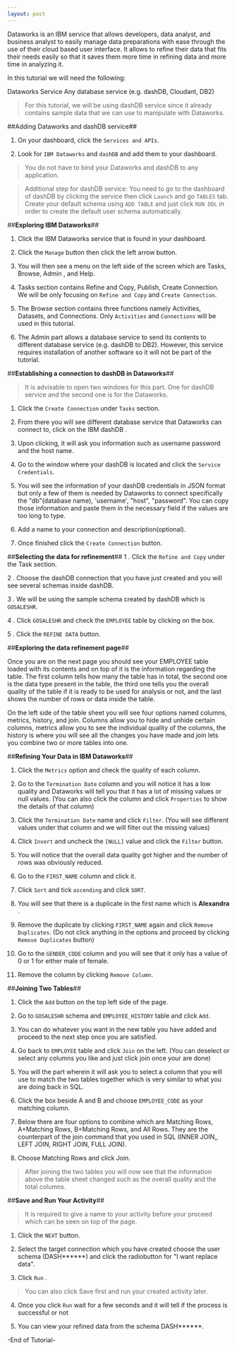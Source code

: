 ```yaml
---
layout: post
---
```



Dataworks is an IBM service that allows developers, data analyst, and business analyst to easily manage data preparations with ease through the use of their cloud based user interface. It allows to refine their data that fits their needs easily so that it saves them more time in refining data and more time in analyzing it.
 
In this tutorial we will need the following:
 
   Dataworks Service
   Any database service (e.g. dashDB, Cloudant, DB2)
 
 > For this tutorial, we will be using dashDB service since it already contains sample data that we can use to manipulate with Dataworks.
 
##Adding Dataworks and dashDB service##
 
  1. On your dashboard, click the `Services and APIs`.
 
  2. Look for `IBM Dataworks` and `dashDB` and add them to your dashboard.

  
 
> You do not have to bind your Dataworks and dashDB to any application.

> Additional step for dashDB service: You need to go to the dashboard of dashDB by clicking the service then click `Launch` and go `TABLES` tab. Create your default schema using `ADD TABLE` and just click `RUN DDL` in order to create the default user schema automatically.

##**Exploring IBM Dataworks**##
 1. Click the IBM Dataworks service that is found in your dashboard.
 
 2. Click the `Manage` button then click the left arrow button. 
 
 3.  You will then see a menu on the left side of the screen which are Tasks, Browse, Admin , and Help.
 
 4. Tasks section contains Refine and Copy, Publish, Create Connection. We will be only focusing on `Refine and Copy` and `Create Connection`.
 
 5. The Browse section contains three functions namely Activities, Datasets, and Connections. Only `Activities` and `Connections` will be used in this tutorial.
 
 6. The Admin part allows a database service to send its contents to different database service (e.g. dashDB to DB2). However, this service requires installation of another software so it will not be part of the tutorial.
 
##**Establishing a connection to dashDB in Dataworks**##
 
  > It is advisable to open two windows for this part. One for dashDB service and the second one is for the Dataworks.

 
  1. Click the `Create Connection` under `Tasks` section.
  
  2. From there you will see different database service that Dataworks can connect to, click on the IBM dashDB .
  
  3. Upon clicking, it will ask you information such as username password and the host name.
  
  4. Go to the window where your dashDB is located and click the `Service Credentials`.
  
  5. You will see the information of your dashDB credentials in JSON format but only a few of them is needed by Dataworks to connect specifically the "db"(database name), 'username', "host", "password". You can copy those information and paste them in the necessary field if the values are too long to type.
  
  6.  Add a name to your connection and description(optional).
  
  7. Once finished click the `Create Connection` button.
 
##**Selecting the data for refinement**##
 1 . Click the `Refine and Copy` under the Task section.
 
 2 . Choose the dashDB connection that you have just created and you will see several schemas inside dashDB.
 
 3 . We will be using the sample schema created by dashDB which is `GOSALESHR`. 
 
 4 . Click `GOSALESHR` and check the `EMPLOYEE` table by clicking on the box. 
 
 5 .  Click the `REFINE DATA` button.
 
##**Exploring the data refinement page**##
 
 Once you are on the next page you should see your EMPLOYEE table loaded with its contents and on top of it is the information regarding the table. The first column tells how many the table has in total, the second one is the data type present in the table, the third one tells you the overall quality of the table if it is ready to be used for analysis or not, and the last shows the number of rows or data inside the table.
 
 On the left side of the table sheet you will see four options named columns, metrics, history, and join. Columns allow you to hide and unhide certain columns, metrics allow you to see the individual quality of the columns, the history is where you will see all the changes you have made and join lets you combine two or more tables into one.
 
##**Refining Your Data in IBM Dataworks**##
1. Click the `Metrics` option and check the quality of each column.

2. Go to the `Termination Date` column and you will notice it has a low quality and Dataworks will tell you that it has a lot of missing values or null values. (You can also click the column and click `Properties` to show the details of that column)

3. Click the `Termination Date` name and click `Filter`. (You will see different values under that column and we will filter out the missing values)

4. Click  `Invert` and uncheck the `[NULL]` value and click the `Filter` button.

5. You will notice that the overall data quality got higher and the number of rows was obviously reduced. 

6.  Go to the `FIRST_NAME` column and click it. 

7.  Click `Sort` and tick `ascending` and click `SORT`.

8. You will see that there is a duplicate in the first name which is **Alexandra** .

9. Remove the duplicate by clicking `FIRST_NAME` again and click `Remove Duplicates`. (Do not click anything in the options and proceed by clicking `Remove Duplicates` button)  

10. Go to the `GENDER_CODE` column and you will see that it only has a value of 0 or 1 for either male of female.

11. Remove the column by clicking `Remove Column`.

##**Joining Two Tables**##

1. Click the `Add` button on the top left side of the page.

2. Go to `GOSALESHR` schema and `EMPLOYEE_HISTORY` table and click `Add`.

3. You can do whatever you want in the new table you have added and proceed to the next step once you are satisfied.

4.  Go back to `EMPLOYEE` table and click `Join` on the left. (You can deselect or select any columns you like and just click join once your are done)

5.  You will the part wherein it will ask you to select a column that you will use to match the two tables together which is very similar to what you are doing back in SQL.

6. Click the box beside A and B and choose `EMPLOYEE_CODE` as your matching column.

7. Below there are four options to combine which are Matching Rows, A+Matching Rows, B+Matching Rows, and All Rows. They are the counterpart of the join command that you used in SQL (INNER JOIN,, LEFT JOIN, RIGHT JOIN, FULL JOIN). 

8.   Choose Matching Rows and click Join.

> After joining the two tables you will now see that the information above the table sheet changed such as the overall quality and the total columns.

##**Save and Run Your Activity**##

> It is required to give a name to your activity before your proceed which can be seen on top of the page.

1. Click the `NEXT` button.

2. Select the target connection which you have created choose the user schema (DASH******) and click the radiobutton for "I want replace data".

3.  Click `Run` .

> You can also click Save first and run your created activity later.

 4. Once you click `Run` wait for a few seconds and it will tell if the process is successful or not
 
 5. You can view your refined data from the schema DASH******.


-End of Tutorial- 

